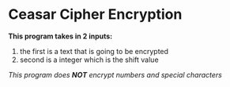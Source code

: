 # Ceasar Cipher Encryption

**This program takes in 2 inputs:**
1. the first is a text that is going to be encrypted
2. second is a integer which is the shift value

_This program does **NOT** encrypt numbers and special characters_